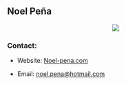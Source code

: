 ## Noel Peña

<p align="center">
  <img src="https://img.shields.io/badge/code%20quality-A%20for%20effort-success" />
</p>

### Contact:

- Website: [Noel-pena.com](https://noel-pena.com/)

- Email: [noel.pena@hotmail.com](mailto:noel.pena@hotmail.com)
